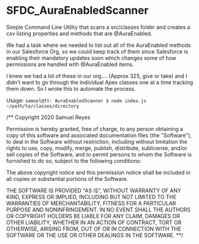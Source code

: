 # SFDC_AuraEnabledScanner
Simple Command Line Utility that scans a src/classes folder and creates a csv listing properties and methods that are @AuraEnabled.

We had a task where we needed to list out all of the AuraEnabled methods in our Salesforce Org, so we could keep track of them since Salesforce is enabling their mandatory updates soon which changes some of how permissions are handled with @AuraEnabled items.

I knew we had a lot of these in our org.... (Approx 325, give or take) and I didn't want to go through the individual Apex classes one at a time tracking them down. So I wrote this to automate the process.

Usage:
`samuel@tt: AuraEnabledScanner $ node index.js ~/path/to/classes/directory`



/**
Copyright 2020 Samuel Reyes

Permission is hereby granted, free of charge, to any person obtaining a copy of this software and associated documentation files (the "Software"), to deal in the Software without restriction, including without limitation the rights to use, copy, modify, merge, publish, distribute, sublicense, and/or sell copies of the Software, and to permit persons to whom the Software is furnished to do so, subject to the following conditions:

The above copyright notice and this permission notice shall be included in all copies or substantial portions of the Software.

THE SOFTWARE IS PROVIDED "AS IS", WITHOUT WARRANTY OF ANY KIND, EXPRESS OR IMPLIED, INCLUDING BUT NOT LIMITED TO THE WARRANTIES OF MERCHANTABILITY, FITNESS FOR A PARTICULAR PURPOSE AND NONINFRINGEMENT. IN NO EVENT SHALL THE AUTHORS OR COPYRIGHT HOLDERS BE LIABLE FOR ANY CLAIM, DAMAGES OR OTHER LIABILITY, WHETHER IN AN ACTION OF CONTRACT, TORT OR OTHERWISE, ARISING FROM, OUT OF OR IN CONNECTION WITH THE SOFTWARE OR THE USE OR OTHER DEALINGS IN THE SOFTWARE.
**/